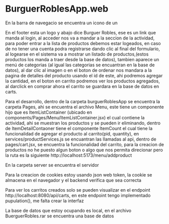 # BurguerRoblesApp.web

En la barra de navegacio se encuentra un icono de un 

En el footer esta un logo y abajo dice Burguer Robles, ese es un link que manda al login, al acceder nos va a mandar a la seccion de la actividad, para poder entrar a la lista de productos debemos estar logeados, en caso de no tener una cuenta podra registrarse dando clic al final del formulario, al logearse en el sistema va a mostrar un listado de productos,(estos productos los manda a traer desde la base de datos), tambien aparece un menú de categorias (al igual las categorias se encuantran en la base de datos), al dar clic al imagen o en el boton de ordenar nos mandara a la pagina de detalles del producto usando el id de este, ahi podremos agregar la cantidad, en el boton en carrito podremos ver los productos agregados, al darclick en comprar ahora el carrito se guardara en la base de datos en carts.

Para el desarrollo, dentro de la carpeta burguerRoblesApp se encuentra la carpeta Pages, ahi se encuentra el archivo Menu, este tiene un componente hijo que es ItemListContainer (ubicado en components/Pages/Menu/ItemListContainer.jsx) el cual contiene la actividad, ahi se muestran los productos y se pueden ir eliminando, dentro de ItemDetailContaoner tiene el componente ItemCount el cual tiene la funcionalidad de agregar el producto al carrito(pid, quantity), en services/productServices.js se encuantran las llamadas al api, dentro de pages/cart.jsx, se encuentra la funcionalidad del carrito, para la creacion de productos no he puesto algun boton o algo que nos permita direcionar pero la ruta es la siguiente http://localhost:5173/menu/addproduct 

En la carpeta server se encuentra el servidor

Para la creacion de cookies estoy usando json web token, la cookie se almacena en el navegador y el backend verifica que sea correcta

Para ver los carritos creados solo se pueden visualizar en el endpoint http://localhost:8080/api/carts, en este endpoint tengo implementado pupulation(), me falta crear la interfaz

La base de datos que estoy ocupando es local, en el archivo BuerguerRobles.rar se encuentra una base de datos



